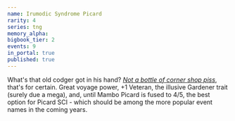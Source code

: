 ```yaml
---
name: Irumodic Syndrome Picard
rarity: 4
series: tng
memory_alpha:
bigbook_tier: 2
events: 9
in_portal: true
published: true
---
```


What's that old codger got in his hand? [_Not a bottle of corner shop piss_](https://www.youtube.com/watch?v=RedqjMy62HQ), that's for certain. Great voyage power, +1 Veteran, the illusive Gardener trait (surely due a mega), and, until Mambo Picard is fused to 4/5, the best option for Picard SCI - which should be among the more popular event names in the coming years.

